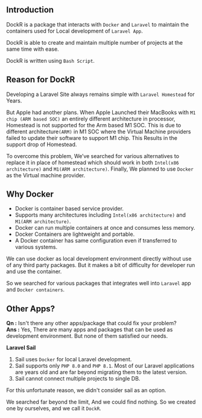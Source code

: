 ## Introduction

DockR is a package that interacts with `Docker` and `Laravel` to maintain the containers used for Local development of `Laravel App`.

DockR is able to create and maintain multiple number of projects at the same time with ease.

DockR is written using `Bash Script`.

## Reason for DockR
Developing a Laravel Site always remains simple with `Laravel Homestead` for Years.

But Apple had another plans.
When Apple Launched their MacBooks with `M1 chip (ARM based SOC)` an entirely different architecture in processor, Homestead is not supported for the Arm based M1 SOC.
This is due to different architecture`(ARM)` in M1 SOC where the Virtual Machine providers failed to update their software to support M1 chip. This Results in the support drop of Homestead.

To overcome this problem, We’ve searched for various alternatives to replace it in place of homestead which should work in both `Intel(x86 architecture)` and `M1(ARM architecture)`.
Finally, We planned to use `Docker` as the Virtual machine provider.

## Why Docker

- Docker is container based service provider. 
- Supports many architectures including `Intel(x86 architecture)` and `M1(ARM architecture)`.
- Docker can run multiple containers at once and consumes less memory.
- Docker Containers are lightweight and portable.
- A Docker container has same configuration even if transferred to various systems.

We can use docker as local development environment directly without use of any third party packages.
But it makes a bit of difficulty for developer run and use the container.

So we searched for various packages that integrates well into `Laravel` app and `Docker containers`.

## Other Apps?

**Qn :** Isn't there any other apps/package that could fix your problem?
<br>
**Ans :** Yes, There are many apps and packages that can be used as development environment. But none of them satisfied our needs.

**Laravel Sail**
1. Sail uses `Docker` for local Laravel development. 
2. Sail supports only `PHP 8.0` and `PHP 8.1`. Most of our Laravel applications are years old and are far beyond migrating them to the latest version.
3. Sail cannot connect multiple projects to single DB.

For this unfortunate reason, we didn't consider sail as an option.

We searched far beyond the limit, And we could find nothing. So we created one by ourselves, and we call it `DockR`.
